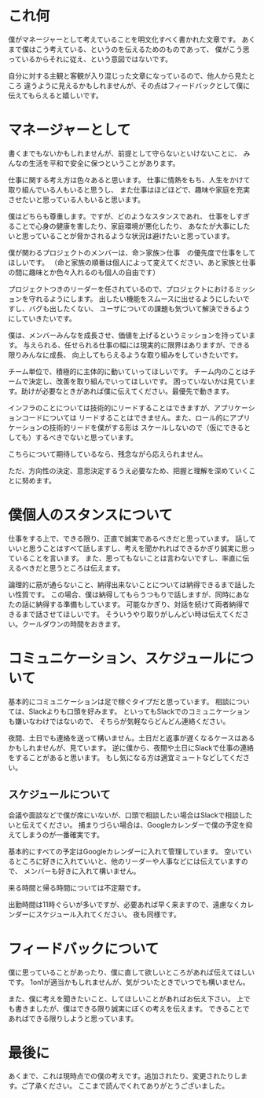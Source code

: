 # これ何

僕がマネージャーとして考えていることを明文化すべく書かれた文章です。
あくまで僕はこう考えている、というのを伝えるためのものであって、
僕がこう思っているからそれに従え、という意図ではないです。

自分に対する主観と客観が入り混じった文章になっているので、他人から見たところ
違うように見えるかもしれませんが、その点はフィードバックとして僕に伝えてもらえると嬉しいです。

# マネージャーとして

書くまでもないかもしれませんが、前提として守らないといけないことに、
みんなの生活を平和で安全に保つということがあります。

仕事に関する考え方は色々あると思います。
仕事に情熱をもち、人生をかけて取り組んでいる人もいると思うし、
また仕事はほどほどで、趣味や家庭を充実させたいと思っている人もいると思います。

僕はどちらも尊重します。ですが、どのようなスタンスであれ、
仕事をしすぎることで心身の健康を害したり、家庭環境が悪化したり、
あなたが大事にしたいと思っていることが脅かされるような状況は避けたいと思っています。


僕が関わるプロジェクトのメンバーは、命＞家族＞仕事　の優先度で仕事をしてほしいです。
（命と家族の順番は個人によって変えてください、あと家族と仕事の間に趣味とか色々入れるのも個人の自由です）

プロジェクトつきのリーダーを任されているので、プロジェクトにおけるミッションを守れるようにします。
出したい機能をスムースに出せるようにしたいですし、バグも出したくない、
ユーザについての課題も気づいて解決できるようにしていきたいです。

僕は、メンバーみんなを成長させ、価値を上げるというミッションを持っています。
与えられる、任せられる仕事の幅には現実的に限界はありますが、できる限りみんなに成長、
向上してもらえるような取り組みをしていきたいです。

チーム単位で、積極的に主体的に動いていってほしいです。
チーム内のことはチームで決定し、改善を取り組んでいってほしいです。
困っていないかは見ています。助けが必要なときがあれば僕に伝えてください。最優先で動きます。

インフラのことについては技術的にリードすることはできますが、アプリケーションコードについては
リードすることはできません。また、ロール的にアプリケーションの技術的リードを僕がする形は
スケールしないので（仮にできるとしても）するべきでないと思っています。

こちらについて期待しているなら、残念ながら応えられません。

ただ、方向性の決定、意思決定するうえ必要なため、把握と理解を深めていくことに努めます。

# 僕個人のスタンスについて

仕事をする上で、できる限り、正直で誠実であるべきだと思っています。
話していいと思うことはすべて話しますし、考えを聞かれればできるかぎり誠実に思っていることを言います。
また、思ってもないことは言わないですし、率直に伝えるべきだと思うところは伝えます。

論理的に筋が通らないこと、納得出来ないことについては納得できるまで話したい性質です。
この場合、僕は納得してもらうつもりで話しますが、同時にあなたの話に納得する準備もしています。
可能なかぎり、対話を続けて両者納得できるまで話させてほしいです。
そういうやり取りがしんどい時は伝えてください。クールダウンの時間をおきます。

# コミュニケーション、スケジュールについて

基本的にコミュニケーションは足で稼ぐタイプだと思っています。
相談については、Slackよりも口頭を好みます。
といってもSlackでのコミュニケーションも嫌いなわけではないので、
そちらが気軽ならどんどん連絡ください。

夜間、土日でも連絡を送って構いません。土日だと返事が遅くなるケースはあるかもしれませんが、見ています。
逆に僕から、夜間や土日にSlackで仕事の連絡をすることがあると思います。
もし気になる方は適宜ミュートなどしてください。

## スケジュールについて

会議や面談などで僕が席にいないが、口頭で相談したい場合はSlackで相談したいと伝えてください。
捕まりづらい場合は、Googleカレンダーで僕の予定を抑えてしまうのが一番確実です。

基本的にすべての予定はGoogleカレンダーに入れて管理しています。
空いているところに好きに入れていいと、他のリーダーや人事などには伝えていますので、
メンバーも好きに入れて構いません。

来る時間と帰る時間については不定期です。

出勤時間は11時ぐらいが多いですが、必要あれば早く来ますので、遠慮なくカレンダーにスケジュール入れてください。
夜も同様です。

# フィードバックについて

僕に思っていることがあったり、僕に直して欲しいところがあれば伝えてほしいです。
1on1が適当かもしれませんが、気がついたときでいつでも構いません。

また、僕に考えを聞きたいこと、してほしいことがあればお伝え下さい。
上でも書きましたが、僕はできる限り誠実にぼくの考えを伝えます。
できることであればできる限りしようと思っています。

# 最後に

あくまで、これは現時点での僕の考えです。追加されたり、変更されたりします。ご了承ください。
ここまで読んでくれてありがとうございました。
